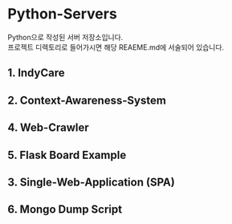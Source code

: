 # Python-Servers
Python으로 작성된 서버 저장소입니다. \
프로젝트 디렉토리로 들어가시면 해당 REAEME.md에 서술되어 있습니다.

## 1. IndyCare
## 2. Context-Awareness-System
## 4. Web-Crawler
## 5. Flask Board Example
## 3. Single-Web-Application (SPA)
## 6. Mongo Dump Script